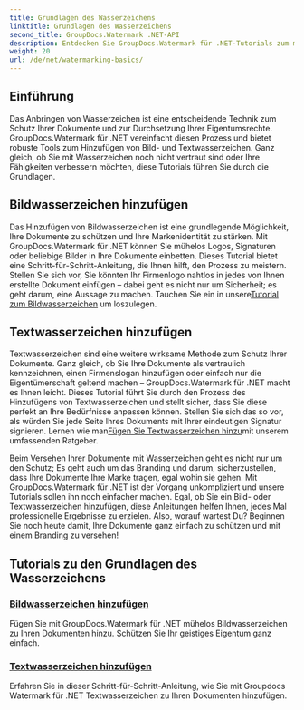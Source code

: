 ```yaml
---
title: Grundlagen des Wasserzeichens
linktitle: Grundlagen des Wasserzeichens
second_title: GroupDocs.Watermark .NET-API
description: Entdecken Sie GroupDocs.Watermark für .NET-Tutorials zum mühelosen Hinzufügen von Bild- und Textwasserzeichen. Schützen Sie Ihre Dokumente mit diesen leicht verständlichen Anleitungen.
weight: 20
url: /de/net/watermarking-basics/
---
```

## Einführung
Das Anbringen von Wasserzeichen ist eine entscheidende Technik zum Schutz Ihrer Dokumente und zur Durchsetzung Ihrer Eigentumsrechte. GroupDocs.Watermark für .NET vereinfacht diesen Prozess und bietet robuste Tools zum Hinzufügen von Bild- und Textwasserzeichen. Ganz gleich, ob Sie mit Wasserzeichen noch nicht vertraut sind oder Ihre Fähigkeiten verbessern möchten, diese Tutorials führen Sie durch die Grundlagen.

## Bildwasserzeichen hinzufügen

Das Hinzufügen von Bildwasserzeichen ist eine grundlegende Möglichkeit, Ihre Dokumente zu schützen und Ihre Markenidentität zu stärken. Mit GroupDocs.Watermark für .NET können Sie mühelos Logos, Signaturen oder beliebige Bilder in Ihre Dokumente einbetten. Dieses Tutorial bietet eine Schritt-für-Schritt-Anleitung, die Ihnen hilft, den Prozess zu meistern. Stellen Sie sich vor, Sie könnten Ihr Firmenlogo nahtlos in jedes von Ihnen erstellte Dokument einfügen – dabei geht es nicht nur um Sicherheit; es geht darum, eine Aussage zu machen. Tauchen Sie ein in unsere[Tutorial zum Bildwasserzeichen](./add-image-watermark/) um loszulegen.

## Textwasserzeichen hinzufügen

 Textwasserzeichen sind eine weitere wirksame Methode zum Schutz Ihrer Dokumente. Ganz gleich, ob Sie Ihre Dokumente als vertraulich kennzeichnen, einen Firmenslogan hinzufügen oder einfach nur die Eigentümerschaft geltend machen – GroupDocs.Watermark für .NET macht es Ihnen leicht. Dieses Tutorial führt Sie durch den Prozess des Hinzufügens von Textwasserzeichen und stellt sicher, dass Sie diese perfekt an Ihre Bedürfnisse anpassen können. Stellen Sie sich das so vor, als würden Sie jede Seite Ihres Dokuments mit Ihrer eindeutigen Signatur signieren. Lernen wie man[Fügen Sie Textwasserzeichen hinzu](./add-text-watermark/)mit unserem umfassenden Ratgeber.

Beim Versehen Ihrer Dokumente mit Wasserzeichen geht es nicht nur um den Schutz; Es geht auch um das Branding und darum, sicherzustellen, dass Ihre Dokumente Ihre Marke tragen, egal wohin sie gehen. Mit GroupDocs.Watermark für .NET ist der Vorgang unkompliziert und unsere Tutorials sollen ihn noch einfacher machen. Egal, ob Sie ein Bild- oder Textwasserzeichen hinzufügen, diese Anleitungen helfen Ihnen, jedes Mal professionelle Ergebnisse zu erzielen. Also, worauf wartest Du? Beginnen Sie noch heute damit, Ihre Dokumente ganz einfach zu schützen und mit einem Branding zu versehen!

## Tutorials zu den Grundlagen des Wasserzeichens
### [Bildwasserzeichen hinzufügen](./add-image-watermark/)
Fügen Sie mit GroupDocs.Watermark für .NET mühelos Bildwasserzeichen zu Ihren Dokumenten hinzu. Schützen Sie Ihr geistiges Eigentum ganz einfach.
### [Textwasserzeichen hinzufügen](./add-text-watermark/)
Erfahren Sie in dieser Schritt-für-Schritt-Anleitung, wie Sie mit Groupdocs Watermark für .NET Textwasserzeichen zu Ihren Dokumenten hinzufügen.